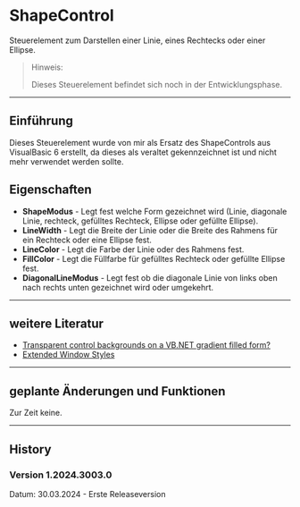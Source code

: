 # ShapeControl

Steuerelement zum Darstellen einer Linie, eines Rechtecks oder einer Ellipse.

>Hinweis:
>
>Dieses Steuerelement befindet sich noch in der Entwicklungsphase.

---

## Einführung

Dieses Steuerelement wurde von mir als Ersatz des ShapeControls aus VisualBasic 6 erstellt,
da dieses als veraltet gekennzeichnet ist und nicht mehr verwendet werden sollte.

## Eigenschaften

- **ShapeModus** - Legt fest welche Form gezeichnet wird 
(Linie, diagonale Linie, rechteck, gefülltes Rechteck, Ellipse oder gefüllte Ellipse).
- **LineWidth** - Legt die Breite der Linie oder 
die Breite des Rahmens für ein Rechteck oder eine Ellipse fest.
- **LineColor** - Legt die Farbe der Linie oder des Rahmens fest.
- **FillColor** - Legt die Füllfarbe für gefülltes Rechteck oder 
gefüllte Ellipse fest.
- **DiagonalLineModus** - Legt fest ob die diagonale Linie von 
links oben nach rechts unten gezeichnet wird oder umgekehrt.

---

## weitere Literatur

- [Transparent control backgrounds on a VB.NET gradient filled form?](https://stackoverflow.com/questions/511320/transparent-control-backgrounds-on-a-vb-net-gradient-filled-form)
- [Extended Window Styles](https://learn.microsoft.com/en-us/windows/win32/winmsg/extended-window-styles)

---

## geplante Änderungen und Funktionen

Zur Zeit keine.

---

## History

### Version 1.2024.3003.0

Datum: 30.03.2024 - Erste Releaseversion

